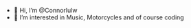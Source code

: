 - 👋 Hi, I’m @Connorlulw
- 👀 I’m interested in Music, Motorcycles and of course coding 

<!---
Connorlulw/Connorlulw is a ✨ special ✨ repository because its `README.md` (this file) appears on your GitHub profile.
You can click the Preview link to take a look at your changes.
--->
